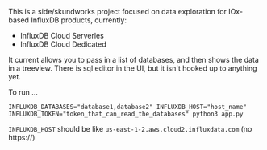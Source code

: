 This is a side/skundworks project focused on data exploration for IOx-based InfluxDB products, currently:
 * InfluxDB Cloud Serverles
 * InfluxDB Cloud Dedicated

It current allows you to pass in a list of databases, and then shows the data in a treeview. There is sql editor in the UI, but it isn't hooked up to anything yet.

To run ...

```
INFLUXDB_DATABASES="database1,database2" INFLUXDB_HOST="host_name" INFLUXDB_TOKEN="token_that_can_read_the_databases" python3 app.py
```

```INFLUXDB_HOST``` should be like ```us-east-1-2.aws.cloud2.influxdata.com``` (no https://)